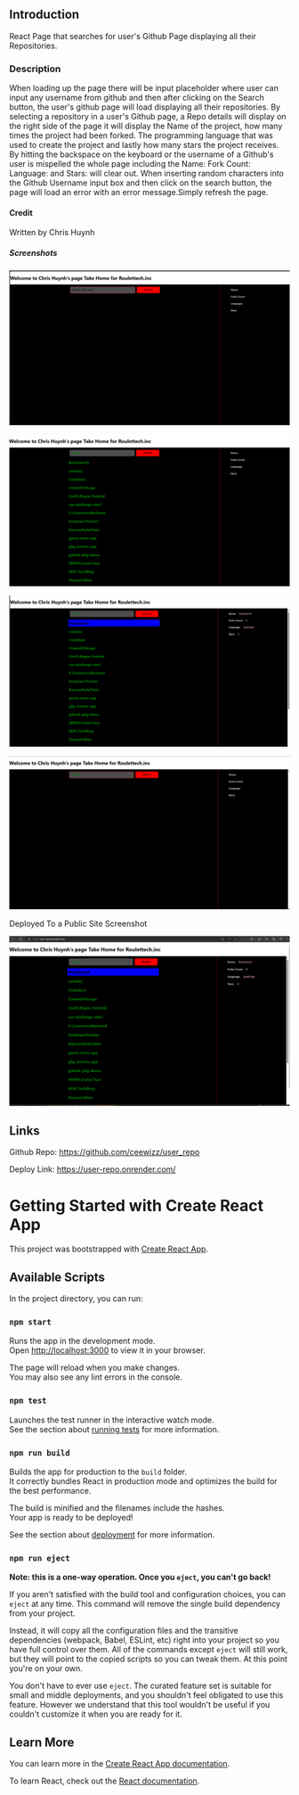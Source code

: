 

## Introduction
React Page that searches for user's Github Page displaying all their Repositories.

### Description
When loading up the page there will be input placeholder where user can input any username from github and then after clicking on the Search button, the user's github page will load displaying all their repositories. By selecting a repository in a user's Github page,  a Repo details will display on the right side of the page it will display the Name of the project, how many times the project had been forked. The programming language that was used to create the project and lastly how many stars the project receives. By hitting the backspace on the keyboard or the username of a Github's user is mispelled the whole page including the Name: Fork Count: Language: and Stars: will clear out. When inserting random characters into the Github Username input box and then click on the search button, the page will load an error with an error message.Simply refresh the page.


#### Credit
Written by Chris Huynh

##### Screenshots


![alt text](user_repo1.png)

![alt text](user_repo2.png)


![alt text](user_repo3.png)

![alt text](user_repo4.png)

Deployed To a Public Site Screenshot

![alt text](user_repo5.png)
## Links
Github Repo: https://github.com/ceewizz/user_repo

Deploy Link: https://user-repo.onrender.com/





# Getting Started with Create React App

This project was bootstrapped with [Create React App](https://github.com/facebook/create-react-app).

## Available Scripts

In the project directory, you can run:

### `npm start`

Runs the app in the development mode.\
Open [http://localhost:3000](http://localhost:3000) to view it in your browser.

The page will reload when you make changes.\
You may also see any lint errors in the console.

### `npm test`

Launches the test runner in the interactive watch mode.\
See the section about [running tests](https://facebook.github.io/create-react-app/docs/running-tests) for more information.

### `npm run build`

Builds the app for production to the `build` folder.\
It correctly bundles React in production mode and optimizes the build for the best performance.

The build is minified and the filenames include the hashes.\
Your app is ready to be deployed!

See the section about [deployment](https://facebook.github.io/create-react-app/docs/deployment) for more information.

### `npm run eject`

**Note: this is a one-way operation. Once you `eject`, you can't go back!**

If you aren't satisfied with the build tool and configuration choices, you can `eject` at any time. This command will remove the single build dependency from your project.

Instead, it will copy all the configuration files and the transitive dependencies (webpack, Babel, ESLint, etc) right into your project so you have full control over them. All of the commands except `eject` will still work, but they will point to the copied scripts so you can tweak them. At this point you're on your own.

You don't have to ever use `eject`. The curated feature set is suitable for small and middle deployments, and you shouldn't feel obligated to use this feature. However we understand that this tool wouldn't be useful if you couldn't customize it when you are ready for it.

## Learn More

You can learn more in the [Create React App documentation](https://facebook.github.io/create-react-app/docs/getting-started).

To learn React, check out the [React documentation](https://reactjs.org/).

